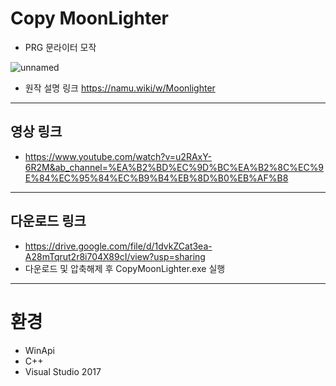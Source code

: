 # Copy MoonLighter
- PRG 문라이터 모작

![unnamed](https://user-images.githubusercontent.com/43703023/106983604-84cb9300-67a9-11eb-9eb1-f5255ed7779f.jpg)

- 원작 설명 링크 https://namu.wiki/w/Moonlighter
---

## 영상 링크
- https://www.youtube.com/watch?v=u2RAxY-6R2M&ab_channel=%EA%B2%BD%EC%9D%BC%EA%B2%8C%EC%9E%84%EC%95%84%EC%B9%B4%EB%8D%B0%EB%AF%B8
---
## 다운로드 링크
- https://drive.google.com/file/d/1dvkZCat3ea-A28mTqrut2r8i704X89cI/view?usp=sharing
- 다운로드 및 압축해제 후 CopyMoonLighter.exe 실행
---

# 환경
* WinApi
* C++
* Visual Studio 2017

